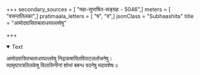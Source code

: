 +++
secondary_sources = [ "महा-सुभाषित-सङ्ग्रहः - 5046",]
meters = [ "वसन्ततिलका",]
pratimaala_letters = [ "ष", "व",]
jsonClass = "Subhaashita"
title = "आमोदवासितचलाधरपल्लवेषु"

+++

<details open><summary>Text</summary>

आमोदवासितचलाधरपल्लवेषु निद्राकषायितविपाटललोचनेषु।  
व्यामृष्टपत्रतिलकेषु विलासिनीनां शोभां बबन्ध वदनेषु मदावशेषः॥
</details>
